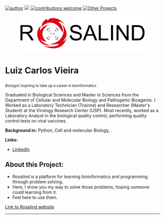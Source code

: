 [![author](https://img.shields.io/badge/author-Luiz_Carlos-blue.svg)](https://www.linkedin.com/in/luiz-carlos-vieira-4582797b/) [![](https://img.shields.io/badge/python-3.8+-yellow.svg)](https://www.python.org/downloads/release/python) [![contributions welcome](https://img.shields.io/badge/contributions-welcome-brightgreen.svg?style=flat)](https://github.com/ziul-bio/Rosalind-Problems/issues) [![Other Projects](https://img.shields.io/badge/Others-Projects-red.svg?style=flat)](https://github.com/ziul-bio?tab=repositories)


<p align="center">
  <img src="banner.png" >
</p>

# Luiz Carlos Vieira
<sub> *Biologist* Aspiring to take up a career in bioinformatics </sub>

Graduated in Biological Sciences and Master in Sciences from the Department of Cellular and Molecular Biology and Pathogenic Bioagents.
I Worked as a Laboratory Technician (Trainne) and Researcher (Master's Student) at the Virology Research Center (USP).
Most recently, worked as a Laboratory Analyst in the biological quality control, performing quality control tests on viral vaccines.

**Background in:** Python, Cell and molecular Biology, .

**Links:**
* [LinkedIn](https://www.linkedin.com/in/luiz-carlos-vieira-4582797b/)


## About this Project:

* Rosalind is a platform for learning bioinformatics and programming through problem solving.
* Here, I show you my way to solve those problems, hoping someone could learning from it.
* Feel here to use them.

[Link to Rosalind website](http://www.rosalind.info)



---





